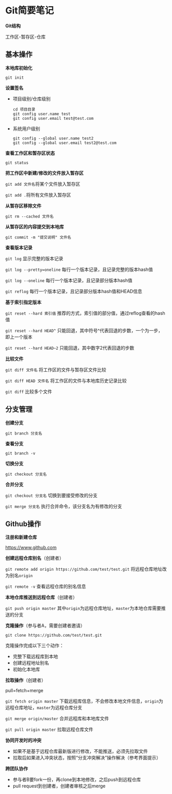 # Git简要笔记

**Git结构**

工作区-暂存区-仓库

## 基本操作

**本地库初始化**

`git init`

**设置签名**

- 项目级别/仓库级别

  ```git
  cd 项目目录
  git config user.name test
  git config user.email test@test.com
  ```

- 系统用户级别

  ```
  git config --global user.name test2
  git config --global user.email test2@test.com
  ```

**查看工作区和暂存区状态**

`git status`

**把工作区中新建/修改的文件放入暂存区**

`git add 文件名`将某个文件放入暂存区

`git add .`将所有文件放入暂存区

**从暂存区移除文件**

`git rm --cached 文件名`

**从暂存区的内容提交到本地库**

`git commit -m "提交说明" 文件名`

**查看版本记录**

`git log` 显示完整的版本记录

`git log --pretty=oneline` 每行一个版本记录，且记录完整的版本hash值

`git log --oneline` 每行一个版本记录，且记录部分版本hash值

`git reflog`  每行一个版本记录，且记录部分版本hash值和HEAD信息

**基于索引指定版本**

`git reset --hard 索引值` 推荐的方式，索引值的部分值，通过reflog查看的hash值

`git reset --hard HEAD^` 只能回退，其中符号^代表回退的步数，一个为一步，即上一个版本

`git reset --hard HEAD~2` 只能回退，其中数字2代表回退的步数

**比较文件**

`git diff 文件名` 将工作区的文件与暂存区文件比较

`git diff HEAD 文件名` 将工作区的文件与本地库历史记录比较

`git diff` 比较多个文件

## 分支管理

**创建分支**

`git branch 分支名`

**查看分支**

`git branch -v`

**切换分支**

`git checkout 分支名`

**合并分支**

`git checkout 分支名` 切换到要接受修改的分支 

`git merge 分支名` 执行合并命令，该分支名为有修改的分支 

## Github操作

**注册和新建仓库**

https://www.github.com

**创建远程仓库别名**（创建者）

`git remote add origin https://github.com/test/test.git`  将远程仓库地址改为别名`origin`

`git remote -v` 查看远程仓库的别名信息

**本地仓库推送到远程仓库**（创建者）

`git push origin master` 其中`origin`为远程仓库地址，`master`为本地仓库需要推送的分支

**克隆操作**（参与者A，需要创建者邀请）

`git clone https://github.com/test/test.git`

克隆操作完成以下三个动作：

- 完整下载远程库到本地
- 创建远程地址别名
- 初始化本地库

**拉取操作**（创建者）

pull=fetch+merge

`git fetch origin master` 下载远程库信息，不会修改本地文件信息，`origin`为远程仓库地址，`master`为远程仓库分支

`git merge origin/master` 合并远程库和本地库文件

`git pull origin master` 拉取远程仓库文件

**协同开发时的冲突**

- 如果不是基于远程仓库最新版进行修改，不能推送，必须先拉取文件
- 拉取后如果进入冲突状态，按照“分支冲突解决”操作解决（参考界面提示）

**跨团队协作**

* 参与者B要fork一份，再clone到本地修改，之后push到远程仓库
* pull request到创建者，创建者审核之后merge
